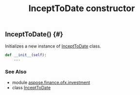 ﻿---
title: InceptToDate constructor
second_title: Aspose.Finance for Python via .NET API References
description: 
type: docs
weight: 10
url: /python-net/aspose.finance.ofx.investment/incepttodate/__init__/
is_root: false
---

## InceptToDate() {#}

Initializes a new instance of [InceptToDate](/finance/python-net/aspose.finance.ofx.investment/incepttodate) class.



```python
def __init__(self):
    ...
```





### See Also
* module [aspose.finance.ofx.investment](../../)
* class [InceptToDate](/finance/python-net/aspose.finance.ofx.investment/incepttodate)
